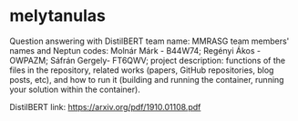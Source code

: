 # melytanulas
Question answering with DistilBERT
team name: MMRASG 
team members' names and Neptun codes: 
Molnár Márk - B44W74;
Regényi Ákos - OWPAZM;
Sáfrán Gergely- FT6QWV; 
project description:
functions of the files in the repository, 
related works (papers, GitHub repositories, blog posts, etc),
and how to run it (building and running the container, running your solution within the container).


DistilBERT link: https://arxiv.org/pdf/1910.01108.pdf
